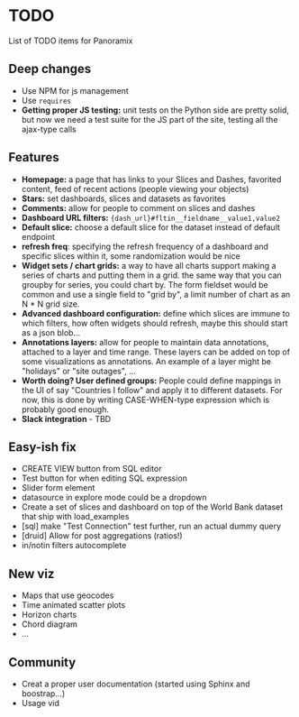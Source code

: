 # TODO
List of TODO items for Panoramix

## Deep changes
* Use NPM for js management
* Use `requires`
* **Getting proper JS testing:** unit tests on the Python side are pretty solid, but now we need a test suite for the JS part of the site, testing all the ajax-type calls

## Features
* **Homepage:** a page that has links to your Slices and Dashes, favorited
    content, feed of recent actions (people viewing your objects)
* **Stars:** set dashboards, slices and datasets as favorites
* **Comments:** allow for people to comment on slices and dashes
* **Dashboard URL filters:** `{dash_url}#fltin__fieldname__value1,value2`
* **Default slice:** choose a default slice for the dataset instead of default endpoint
* **refresh freq**: specifying the refresh frequency of a dashboard and specific slices within it, some randomization would be nice
* **Widget sets / chart grids:** a way to have all charts support making a series of charts and putting them in a grid.
    the same way that you can groupby for series, you could chart by. The form fieldset would be common and use
    a single field to "grid by", a limit number of chart as an N * N grid size.
* **Advanced dashboard configuration:** define which slices are immune to which filters, how often widgets should refresh,
    maybe this should start as a json blob...
* **Annotations layers:** allow for people to maintain data annotations,
    attached to a layer and time range. These layers can be added on top of some visualizations as annotations.
    An example of a layer might be "holidays" or "site outages", ...
* **Worth doing? User defined groups:** People could define mappings in the UI of say "Countries I follow" and apply it to different datasets. For now, this is done by writing CASE-WHEN-type expression which is probably good enough.
* **Slack integration** - TBD


## Easy-ish fix
* CREATE VIEW button from SQL editor
* Test button for when editing SQL expression
* Slider form element
* datasource in explore mode could be a dropdown
* Create a set of slices and dashboard on top of the World Bank dataset that ship with load_examples
* [sql] make "Test Connection" test further, run an actual dummy query
* [druid] Allow for post aggregations (ratios!)
* in/notin filters autocomplete

## New viz
* Maps that use geocodes
* Time animated scatter plots
* Horizon charts
* Chord diagram
* ...

## Community
* Creat a proper user documentation (started using Sphinx and boostrap...)
* Usage vid
